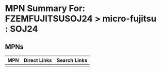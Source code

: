 



# MPN Summary For: FZEMFUJITSUSOJ24 > micro-fujitsu : SOJ24

## MPNs
  

|MPN|Direct Links|Search Links|
| :--- | :--- | :--- |
||||
